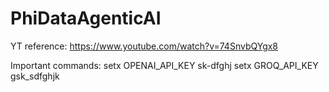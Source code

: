 # PhiDataAgenticAI

YT reference: https://www.youtube.com/watch?v=74SnvbQYgx8

Important commands:
setx OPENAI_API_KEY sk-dfghj
setx GROQ_API_KEY gsk_sdfghjk
